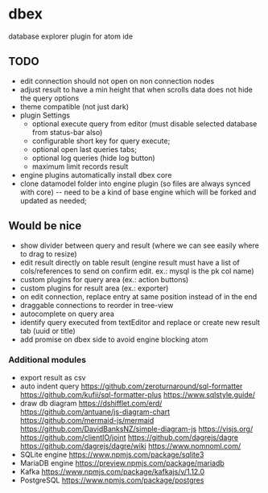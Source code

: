 # dbex
database explorer plugin for atom ide

## TODO
- edit connection should not open on non connection nodes
- adjust result to have a min height that when scrolls data does not hide the query options
- theme compatible (not just dark)
- plugin Settings
  - optional execute query from editor (must disable selected database from status-bar also)
  - configurable short key for query execute;
  - optional open last queries tabs;
  - optional log queries (hide log button)
  - maximum limit records result
- engine plugins automatically install dbex core
- clone datamodel folder into engine plugin (so files are always synced with core) -- need to be a kind of base engine which will be forked and updated as needed;

## Would be nice
- show divider between query and result (where we can see easily where to drag to resize)
- edit result directly on table result (engine result must have a list of cols/references to send on confirm edit. ex.: mysql is the pk col name)
- custom plugins for query area (ex.: action buttons)
- custom plugins for result area (ex.: exporter)
- on edit connection, replace entry at same position instead of in the end
- draggable connections to reorder in tree-view
- autocomplete on query area
- identify query executed from textEditor and replace or create new result tab (uuid or title)
- add promise on dbex side to avoid engine blocking atom

### Additional modules
- export result as csv
- auto indent query
  https://github.com/zeroturnaround/sql-formatter
  https://github.com/kufii/sql-formatter-plus
  https://www.sqlstyle.guide/
- draw db diagram
  https://dshifflet.com/erd/
  https://github.com/antuane/js-diagram-chart
  https://github.com/mermaid-js/mermaid
  https://github.com/DavidBanksNZ/simple-diagram-js
  https://visjs.org/
  https://github.com/clientIO/joint
  https://github.com/dagrejs/dagre
    https://github.com/dagrejs/dagre/wiki
    https://www.nomnoml.com/
- SQLite engine
  https://www.npmjs.com/package/sqlite3
- MariaDB engine
  https://preview.npmjs.com/package/mariadb
- Kafka
  https://www.npmjs.com/package/kafkajs/v/1.12.0
- PostgreSQL
  https://www.npmjs.com/package/postgres

